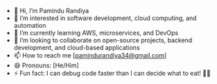 - 👋 Hi, I’m Pamindu Randiya
- 👀 I’m interested in software development, cloud computing, and automation
- 🌱 I’m currently learning AWS, microservices, and DevOps
- 💞️ I’m looking to collaborate on open-source projects, backend development, and cloud-based applications
- 📫 How to reach me [pamindurandiya34@gmail.com]
- 😄 Pronouns: [He/Him] 
- ⚡ Fun fact: I can debug code faster than I can decide what to eat! 🍕😆

<!---
RandiyaFer/RandiyaFer is a ✨ special ✨ repository because its `README.md` (this file) appears on your GitHub profile.
You can click the Preview link to take a look at your changes.
--->
